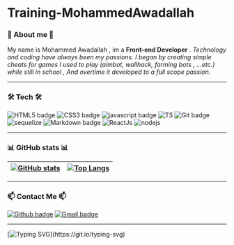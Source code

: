 # Training-MohammedAwadallah


### 🌹 About me 🌹

My name is Mohammed Awadallah , im a **Front-end Developer** .
_Technology and coding have always been my passions. I began by creating simple cheats for games I used to play (aimbot, wallhack, farming bots , ...etc.) while still in school , And overtime it developed to a full scope passion._



	 

---

### 🛠 Tech 🛠

![HTML5 badge](https://img.shields.io/badge/HTML5-E34F26?style=for-the-badge&logo=html5&logoColor=white) ![CSS3 badge](https://img.shields.io/badge/CSS3-1572B6?style=for-the-badge&logo=css3&logoColor=white)
![javascript badge](https://img.shields.io/badge/javascript-E34F26?style=for-the-badge&logo=Javascript&logoColor=white) ![TS](https://img.shields.io/badge/typescript-0078D4?style=for-the-badge&logo=typescript&logoColor=white) ![Git badge](https://img.shields.io/badge/GIT-F05032?style=for-the-badge&logo=git&logoColor=white) ![ sequelize](https://img.shields.io/badge/sequlize-100000?style=for-the-badge&logo=&logoColor=white)  ![Markdown badge](https://img.shields.io/badge/Markdown-000000?style=for-the-badge&logo=markdown&logoColor=white) ![ReactJs](https://img.shields.io/badge/ReactJs-blue?style=for-the-badge&logo=React&logoColor=black)
![nodejs](https://img.shields.io/badge/NodeJs-blue?style=for-the-badge&logo=NodeJs&logoColor=black)   



---

### 📊 GitHub stats 📊


[![GitHub stats](https://github-readme-stats.vercel.app/api?username=Moh-Awadallah&show_icons=true&theme=dark&text_color=fff&border_color=79ff97&hide_title=true)](https://github.com/bugahontas) | [![Top Langs](https://github-readme-stats.vercel.app/api/top-langs/?username=Moh-Awadallah&theme=dark&text_color=fff&border_color=79ff97&layout=compact)](https://github.com/bugahontas) 
| ----------- | ------------ |

---

### 📫 Contact Me 📫

[![Github badge](https://img.shields.io/badge/Moh%20Awadallah-100000?style=for-the-badge&logo=github&logoColor=white)](https://github.com/Moh-Awadallah) [![Gmail badge](https://img.shields.io/badge/dr.mohammed.j.awadallah@gmail.com-c5221f?style=for-the-badge&logo=gmail&logoColor=white)](mailto:dr.mohammed.j.awadallah@gmail.com)

---

[![Typing SVG](https://readme-typing-svg.herokuapp.com?font=Ubuntu&color=%230EAA20&vCenter=true&lines=Thank%20You%20For%20Stopping%20by!)](https://git.io/typing-svg)

